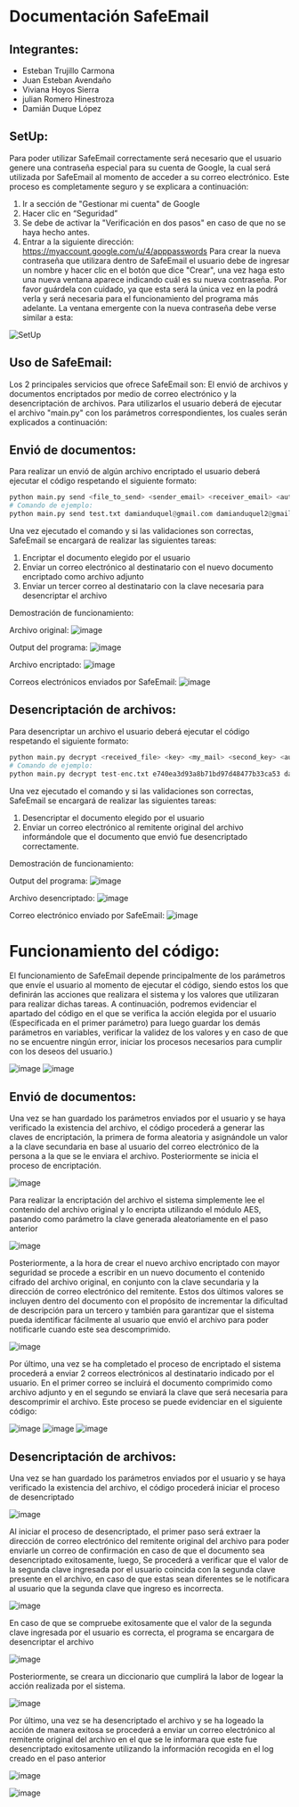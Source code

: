 # Documentación SafeEmail

## Integrantes:
- Esteban Trujillo Carmona
- Juan Esteban Avendaño
- Viviana Hoyos Sierra
- julian Romero Hinestroza
- Damián Duque López

## SetUp:
Para poder utilizar SafeEmail correctamente será necesario que el usuario genere una contraseña especial para su cuenta de Google, la cual será utilizada por SafeEmail al momento de acceder a su correo electrónico.
Este proceso es completamente seguro y se explicara a continuación:

1. Ir a sección de "Gestionar mi cuenta" de Google
2. Hacer clic en “Seguridad”
3. Se debe de activar la "Verificación en dos pasos" en caso de que no se haya hecho antes.
4. Entrar a la siguiente dirección: https://myaccount.google.com/u/4/apppasswords
Para crear la nueva contraseña que utilizara dentro de SafeEmail el usuario debe de ingresar un nombre y hacer clic en el botón que dice "Crear", una vez haga esto una nueva ventana aparece indicando cuál es su nueva contraseña. Por favor guárdela con cuidado, ya que esta será la única vez en la podrá verla y será necesaria para el funcionamiento del programa más adelante.
La ventana emergente con la nueva contraseña debe verse similar a esta:

![SetUp](https://github.com/EsteTruji/SafeEmail/assets/94024545/11c832fc-1aca-4b5d-b3af-dff0c2199be4)


## Uso de SafeEmail:
Los 2 principales servicios que ofrece SafeEmail son: El envió de archivos y documentos encriptados por medio de correo electrónico y la desencriptación de archivos. Para utilizarlos el usuario deberá de ejecutar el archivo "main.py" con los parámetros correspondientes, los cuales serán explicados a continuación:

## Envió de documentos:

Para realizar un envió de algún archivo encriptado el usuario deberá ejecutar el código respetando el siguiente formato:
```python
python main.py send <file_to_send> <sender_email> <receiver_email> <auth_key>
# Comando de ejemplo:
python main.py send test.txt damianduquel@gmail.com damianduquel2@gmail.com nrvs rzju rmnh mozw
```

Una vez ejecutado el comando y si las validaciones son correctas, SafeEmail se encargará de realizar las siguientes tareas:
1. Encriptar el documento elegido por el usuario
2. Enviar un correo electrónico al destinatario con el nuevo documento encriptado como archivo adjunto
3. Enviar un tercer correo al destinatario con la clave necesaria para desencriptar el archivo

Demostración de funcionamiento:

Archivo original:
![image](https://github.com/EsteTruji/SafeEmail/assets/94024545/7d8713a1-8b65-4c5a-b944-a9131a680108)

Output del programa:
![image](https://github.com/EsteTruji/SafeEmail/assets/94024545/228d6c98-bd40-4e4e-83e0-15a6b4dd82ff)

Archivo encriptado:
![image](https://github.com/EsteTruji/SafeEmail/assets/94024545/2b49b037-440d-4647-b226-61c44b9bbbad)

Correos electrónicos enviados por SafeEmail:
![image](https://github.com/EsteTruji/SafeEmail/assets/94024545/48a1eabd-7aaa-40f7-afd5-788fd19af0f1)

## Desencriptación de archivos:

Para desencriptar un archivo el usuario deberá ejecutar el código respetando el siguiente formato:
```python
python main.py decrypt <received_file> <key> <my_mail> <second_key> <auth_key>
# Comando de ejemplo:
python main.py decrypt test-enc.txt e740ea3d93a8b71bd97d48477b33ca53 damianduquel@gmail.com damianduquel2 nrvs rzju rmnh mozw
```
Una vez ejecutado el comando y si las validaciones son correctas, SafeEmail se encargará de realizar las siguientes tareas:
1. Desencriptar el documento elegido por el usuario
2. Enviar un correo electrónico al remitente original del archivo informándole que el documento que envió fue desencriptado correctamente.

Demostración de funcionamiento:

Output del programa:
![image](https://github.com/EsteTruji/SafeEmail/assets/94024545/55cc2182-52fe-45c6-bbe1-1b69153f6412)

Archivo desencriptado:
![image](https://github.com/EsteTruji/SafeEmail/assets/94024545/b7e8becc-9fab-41bf-8c6e-86647a316977)

Correo electrónico enviado por SafeEmail:
![image](https://github.com/EsteTruji/SafeEmail/assets/94024545/38419615-39e0-42d9-af65-7e9eb2f06ada)

# Funcionamiento del código:
El funcionamiento de SafeEmail depende principalmente de los parámetros que envíe el usuario al momento de ejecutar el código, siendo estos los que definirán las acciones que realizara el sistema y los valores que utilizaran para realizar dichas tareas. A continuación, podremos evidenciar el apartado del código en el que se verifica la acción elegida por el usuario (Especificada en el primer parámetro) para luego guardar los demás parámetros en variables, verificar la validez de los valores y en caso de que no se encuentre ningún error, iniciar los procesos necesarios para cumplir con los deseos del usuario.)

![image](https://github.com/EsteTruji/SafeEmail/assets/94024545/5a5520e4-a4ef-43ef-83eb-e133af50a033)
![image](https://github.com/EsteTruji/SafeEmail/assets/94024545/524119c1-e55c-42d4-b9e7-06d69f6c37a5)

## Envió de documentos:
Una vez se han guardado los parámetros enviados por el usuario y se haya verificado la existencia del archivo, el código procederá a generar las claves de encriptación, la primera de forma aleatoria y asignándole un valor a la clave secundaria en base al usuario del correo electrónico de la persona a la que se le enviara el archivo. Posteriormente se inicia el proceso de encriptación.

![image](https://github.com/EsteTruji/SafeEmail/assets/94024545/fffdfa53-b8f0-4b15-9818-116813633d86)

Para realizar la encriptación del archivo el sistema simplemente lee el contenido del archivo original y lo encripta utilizando el módulo AES, pasando como parámetro la clave generada aleatoriamente en el paso anterior

![image](https://github.com/EsteTruji/SafeEmail/assets/94024545/0e240382-fab4-4be2-aaf0-0dd12f4e4e0a)

Posteriormente, a la hora de crear el nuevo archivo encriptado con mayor seguridad se procede a escribir en un nuevo documento el contenido cifrado del archivo original, en conjunto con la clave secundaria y la dirección de correo electrónico del remitente. Estos dos últimos valores se incluyen dentro del documento con el propósito de incrementar la dificultad de descripción para un tercero y también para garantizar que el sistema pueda identificar fácilmente al usuario que envió el archivo para poder notificarle cuando este sea descomprimido.

![image](https://github.com/EsteTruji/SafeEmail/assets/94024545/9016be70-5645-4ea3-9505-d31a818905ec)

Por último, una vez se ha completado el proceso de encriptado el sistema procederá a enviar 2 correos electrónicos al destinatario indicado por el usuario. En el primer correo se incluirá el documento comprimido como archivo adjunto y en el segundo se enviará la clave que será necesaria para descomprimir el archivo. Este proceso se puede evidenciar en el siguiente código:

![image](https://github.com/EsteTruji/SafeEmail/assets/94024545/558b60e2-cd3d-4b26-881c-27cb4a8e44fe)
![image](https://github.com/EsteTruji/SafeEmail/assets/94024545/21a0b4e1-8c06-4888-81f8-bb17ba6d58b2)
![image](https://github.com/EsteTruji/SafeEmail/assets/94024545/5063c049-5186-4f0d-8785-dc6ea3bb3aa9)


## Desencriptación de archivos:
Una vez se han guardado los parámetros enviados por el usuario y se haya verificado la existencia del archivo, el código procederá iniciar el proceso de desencriptado

![image](https://github.com/EsteTruji/SafeEmail/assets/94024545/6d8e616c-6ac0-45db-913c-f1bc9dfc7ff4)

Al iniciar el proceso de desencriptado, el primer paso será extraer la dirección de correo electrónico del remitente original del archivo para poder enviarle un correo de confirmación en caso de que el documento sea desencriptado exitosamente, luego, Se procederá a verificar que el valor de la segunda clave ingresada por el usuario coincida con la segunda clave presente en el archivo, en caso de que estas sean diferentes se le notificara al usuario que la segunda clave que ingreso es incorrecta.

![image](https://github.com/EsteTruji/SafeEmail/assets/94024545/5d6927a4-734d-4b72-a271-29cc92f5b21e)

En caso de que se compruebe exitosamente que el valor de la segunda clave ingresada por el usuario es correcta, el programa se encargara de desencriptar el archivo

![image](https://github.com/EsteTruji/SafeEmail/assets/94024545/85973ae5-bf91-4aba-b000-605cf1b53777)

Posteriormente, se creara un diccionario que cumplirá la labor de logear la acción realizada por el sistema.

![image](https://github.com/EsteTruji/SafeEmail/assets/94024545/3092201e-7fd0-49d3-92dd-a38991d8a37a)

Por último, una vez se ha desencriptado el archivo y se ha logeado la acción de manera exitosa se procederá a enviar un correo electrónico al remitente original del archivo en el que se le informara que este fue desencriptado exitosamente utilizando la información recogida en el log creado en el paso anterior

![image](https://github.com/EsteTruji/SafeEmail/assets/94024545/3e1bdb4c-e3bb-4a7c-93b5-243c4802ae74)

![image](https://github.com/EsteTruji/SafeEmail/assets/94024545/d0976ff1-285b-443b-a8d2-ab6fdbf1c94c)

